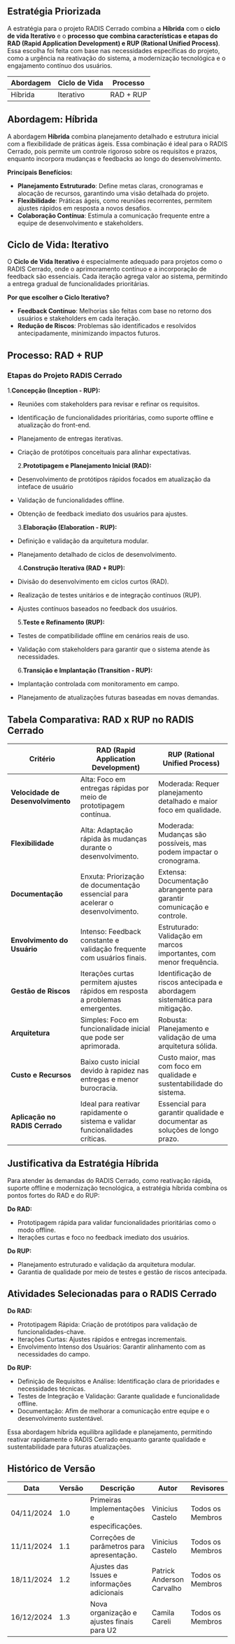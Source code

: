 ## Estratégia Priorizada

A estratégia para o projeto RADIS Cerrado combina a **Híbrida** com o **ciclo de vida Iterativo** e o **processo que combina características e etapas do RAD (Rapid Application Development) e RUP (Rational Unified Process)**. Essa escolha foi feita com base nas necessidades específicas do projeto, como a urgência na reativação do sistema, a modernização tecnológica e o engajamento contínuo dos usuários.

| **Abordagem** | **Ciclo de Vida** | **Processo** |
| ------------- | ----------------- | ------------ |
| Híbrida       | Iterativo         | RAD + RUP    |


## Abordagem: Híbrida

A abordagem **Híbrida** combina planejamento detalhado e estrutura inicial com a flexibilidade de práticas ágeis. Essa combinação é ideal para o RADIS Cerrado, pois permite um controle rigoroso sobre os requisitos e prazos, enquanto incorpora mudanças e feedbacks ao longo do desenvolvimento.

**Principais Benefícios:**

- **Planejamento Estruturado**: Define metas claras, cronogramas e alocação de recursos, garantindo uma visão detalhada do projeto.
- **Flexibilidade**: Práticas ágeis, como reuniões recorrentes, permitem ajustes rápidos em resposta a novos desafios.
- **Colaboração Contínua**: Estimula a comunicação frequente entre a equipe de desenvolvimento e stakeholders.

## Ciclo de Vida: Iterativo

O **Ciclo de Vida Iterativo** é especialmente adequado para projetos como o RADIS Cerrado, onde o aprimoramento contínuo e a incorporação de feedback são essenciais. Cada iteração agrega valor ao sistema, permitindo a entrega gradual de funcionalidades prioritárias.

**Por que escolher o Ciclo Iterativo?**

- **Feedback Contínuo**: Melhorias são feitas com base no retorno dos usuários e stakeholders em cada iteração.
- **Redução de Riscos**: Problemas são identificados e resolvidos antecipadamente, minimizando impactos futuros.

## Processo: RAD + RUP

### Etapas do Projeto RADIS Cerrado

1.**Concepção (Inception - RUP):**

- Reuniões com stakeholders para revisar e refinar os requisitos.
- Identificação de funcionalidades prioritárias, como suporte offline e atualização do front-end.
- Planejamento de entregas iterativas.
- Criação de protótipos conceituais para alinhar expectativas.

  2.**Prototipagem e Planejamento Inicial (RAD):**

- Desenvolvimento de protótipos rápidos focados em atualização da inteface de usuário
- Validação de funcionalidades offline.
- Obtenção de feedback imediato dos usuários para ajustes.

  3.**Elaboração (Elaboration - RUP):**

- Definição e validação da arquitetura modular.
- Planejamento detalhado de ciclos de desenvolvimento.

  4.**Construção Iterativa (RAD + RUP):**

- Divisão do desenvolvimento em ciclos curtos (RAD).
- Realização de testes unitários e de integração contínuos (RUP).
- Ajustes contínuos baseados no feedback dos usuários.

  5.**Teste e Refinamento (RUP):**

- Testes de compatibilidade offline em cenários reais de uso.
- Validação com stakeholders para garantir que o sistema atende às necessidades.

  6.**Transição e Implantação (Transition - RUP):**

- Implantação controlada com monitoramento em campo.
- Planejamento de atualizações futuras baseadas em novas demandas.


## Tabela Comparativa: RAD x RUP no RADIS Cerrado

| **Critério**                      | **RAD (Rapid Application Development)**                                        | **RUP (Rational Unified Process)**                                         |
| --------------------------------- | ------------------------------------------------------------------------------ | -------------------------------------------------------------------------- |
| **Velocidade de Desenvolvimento** | Alta: Foco em entregas rápidas por meio de prototipagem contínua.              | Moderada: Requer planejamento detalhado e maior foco em qualidade.         |
| **Flexibilidade**                 | Alta: Adaptação rápida às mudanças durante o desenvolvimento.                  | Moderada: Mudanças são possíveis, mas podem impactar o cronograma.         |
| **Documentação**                  | Enxuta: Priorização de documentação essencial para acelerar o desenvolvimento. | Extensa: Documentação abrangente para garantir comunicação e controle.     |
| **Envolvimento do Usuário**       | Intenso: Feedback constante e validação frequente com usuários finais.         | Estruturado: Validação em marcos importantes, com menor frequência.        |
| **Gestão de Riscos**              | Iterações curtas permitem ajustes rápidos em resposta a problemas emergentes.  | Identificação de riscos antecipada e abordagem sistemática para mitigação. |
| **Arquitetura**                   | Simples: Foco em funcionalidade inicial que pode ser aprimorada.               | Robusta: Planejamento e validação de uma arquitetura sólida.               |
| **Custo e Recursos**              | Baixo custo inicial devido à rapidez nas entregas e menor burocracia.          | Custo maior, mas com foco em qualidade e sustentabilidade do sistema.      |
| **Aplicação no RADIS Cerrado**    | Ideal para reativar rapidamente o sistema e validar funcionalidades críticas.  | Essencial para garantir qualidade e documentar as soluções de longo prazo. |


## Justificativa da Estratégia Híbrida

Para atender às demandas do RADIS Cerrado, como reativação rápida, suporte offline e modernização tecnológica, a estratégia híbrida combina os pontos fortes do RAD e do RUP:

**Do RAD:**

- Prototipagem rápida para validar funcionalidades prioritárias como o modo offline.
- Iterações curtas e foco no feedback imediato dos usuários.

**Do RUP:**

- Planejamento estruturado e validação da arquitetura modular.
- Garantia de qualidade por meio de testes e gestão de riscos antecipada.


## Atividades Selecionadas para o RADIS Cerrado

**Do RAD:**

- Prototipagem Rápida: Criação de protótipos para validação de funcionalidades-chave.
- Iterações Curtas: Ajustes rápidos e entregas incrementais.
- Envolvimento Intenso dos Usuários: Garantir alinhamento com as necessidades do campo.

**Do RUP:**

- Definição de Requisitos e Análise: Identificação clara de prioridades e necessidades técnicas.
- Testes de Integração e Validação: Garante qualidade e funcionalidade offline.
- Documentação: Afim de melhorar a comunicação entre equipe e o desenvolvimento sustentável.

Essa abordagem híbrida equilibra agilidade e planejamento, permitindo reativar rapidamente o RADIS Cerrado enquanto garante qualidade e sustentabilidade para futuras atualizações.



## Histórico de Versão

| **Data**   | **Versão** | **Descrição**                               | **Autor**                 | **Revisores**    |
| ---------- | ---------- | ------------------------------------------- | ------------------------- | ---------------- |
| 04/11/2024 | 1.0        | Primeiras Implementações e especificações.  | Vinicius Castelo          | Todos os Membros |
| 11/11/2024 | 1.1        | Correções de parâmetros para apresentação.  | Vinicius Castelo          | Todos os Membros |
| 18/11/2024 | 1.2        | Ajustes das Issues e informações adicionais | Patrick Anderson Carvalho | Todos os Membros |
| 16/12/2024   | 1.3        | Nova organização e ajustes finais para U2      | Camila Careli                       | Todos os Membros            |